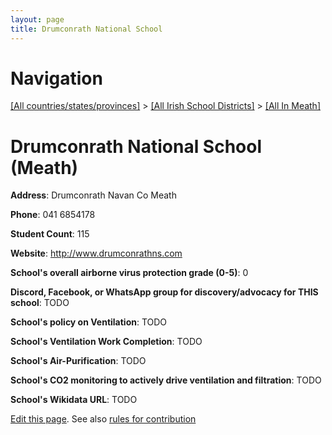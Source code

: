 ```yaml
---
layout: page
title: Drumconrath National School
---
```

# Navigation

[[All countries/states/provinces]](../../..) > [[All Irish School Districts]](../..) > [[All In Meath]](..)

# Drumconrath National School (Meath)

**Address**: Drumconrath Navan Co Meath

**Phone**: 041 6854178

**Student Count**: 115

**Website**: <http://www.drumconrathns.com>

**School's overall airborne virus protection grade (0-5)**: 0

**Discord, Facebook, or WhatsApp group for discovery/advocacy for THIS school**: TODO

**School's policy on Ventilation**: TODO

**School's Ventilation Work Completion**: TODO

**School's Air-Purification**: TODO

**School's CO2 monitoring to actively drive ventilation and filtration**: TODO

**School's Wikidata URL**: TODO


[Edit this page](https://github.com/ventilate-schools/Ireland/edit/main/./Meath/Drumconrath_National_School.md). See also [rules for contribution](../../../contribution-rules/)